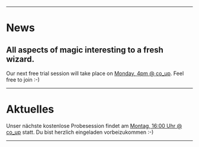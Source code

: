
---
[](#english)
# News

## All aspects of magic interesting to a fresh wizard.

Our next free trial session will take place on [Monday, 4pm @ co_up](#Calendar). Feel free to join :-)

[//]: # (@TODO - integrate twitter feed later)

---
[](#german)
# Aktuelles

Unser nächste kostenlose Probesession findet am [Montag, 16:00 Uhr @ co_up](#Calendar) statt. Du bist herzlich eingeladen vorbeizukommen :-)

---

